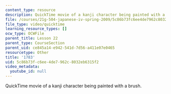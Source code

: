 ```yaml
---
content_type: resource
description: QuickTime movie of a kanji character being painted with a brush.
file: /courses/21g-504-japanese-iv-spring-2009/5c86b73fc6ee4de7962c8032eb6315f2_1783.mov
file_type: video/quicktime
learning_resource_types: []
ocw_type: OCWFile
parent_title: Lesson 22
parent_type: CourseSection
parent_uid: ce845a14-e942-541d-7d56-a411e07e0465
resourcetype: Other
title: '1783'
uid: 5c86b73f-c6ee-4de7-962c-8032eb6315f2
video_metadata:
  youtube_id: null
---
```

QuickTime movie of a kanji character being painted with a brush.

